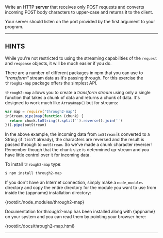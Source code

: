 Write an HTTP **server** that receives only POST requests and converts incoming POST body characters to upper-case and returns it to the client.

Your server should listen on the port provided by the first argument to your program.

----------------------------------------------------------------------
## HINTS

While you're not restricted to using the streaming capabilities of the `request` and `response` objects, it will be much easier if you do.

There are a number of different packages in npm that you can use to *"transform"* stream data as it's passing through. For this exercise the `through2-map` package offers the simplest API.

`through2-map` allows you to create a *transform stream* using only a single function that takes a chunk of data and returns a chunk of data. It's designed to work much like `Array#map()` but for streams:

```js
var map = require('through2-map')
inStream.pipe(map(function (chunk) {
  return chunk.toString().split('').reverse().join('')
})).pipe(outStream)
```

In the above example, the incoming data from `inStream` is converted to a String (if it isn't already), the characters are reversed and the result is passed through to `outStream`. So we've made a chunk character reverser! Remember though that the chunk size is determined up-stream and you have little control over it for incoming data.

To install `through2-map` type:

```sh
$ npm install through2-map
```

If you don't have an Internet connection, simply make a `node_modules` directory and copy the entire directory for the module you want to use from inside the {appname} installation directory:

  {rootdir:/node_modules/through2-map}

Documentation for through2-map has been installed along with {appname} on your system and you can read them by pointing your browser here:

  {rootdir:/docs/through2-map.html}

----------------------------------------------------------------------